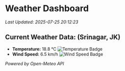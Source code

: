 
# Weather Dashboard

_Last Updated: 2025-07-25 20:12:23_

## Current Weather Data: (Srinagar, JK)
- **Temperature:** 18.8 °C ![Temperature Badge](https://img.shields.io/badge/Temperature-Low%20Temp-blue)
- **Wind Speed:** 6.5 km/h ![Wind Speed Badge](https://img.shields.io/badge/Wind%20Speed-Light%20Wind-blue)

*Powered by Open-Meteo API*
